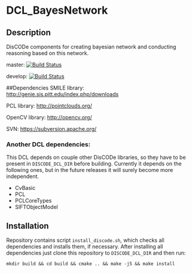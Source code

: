 DCL_BayesNetwork
================

Description
-----------
DisCODe components for creating bayesian network and conducting reasoning based on this network.

master: [![Build Status](https://travis-ci.org/qiubix/DCL_BayesNetwork.svg?branch=master)](https://travis-ci.org/qiubix/DCL_BayesNetwork)

develop: [![Build Status](https://travis-ci.org/qiubix/DCL_BayesNetwork.svg?branch=develop)](https://travis-ci.org/qiubix/DCL_BayesNetwork)

##Dependencies
SMILE library:
http://genie.sis.pitt.edu/index.php/downloads

PCL library:
http://pointclouds.org/

OpenCV library:
http://opencv.org/

SVN:
https://subversion.apache.org/

### Another DCL dependencies:
This DCL depends on couple other DisCODe libraries, so they have to be present in `DISCODE_DCL_DIR` before building. Currently it depends on the following ones, but in the future releases it will surely become more independent.
* CvBasic
* PCL
* PCLCoreTypes
* SIFTObjectModel

## Installation
Repository contains script `install_discode.sh`, which checks all dependencies and installs them, if necessary.
After installing all dependencies just clone this repository to `DISCODE_DCL_DIR` and then run:

`mkdir build && cd build && cmake .. && make -j5 && make install`
